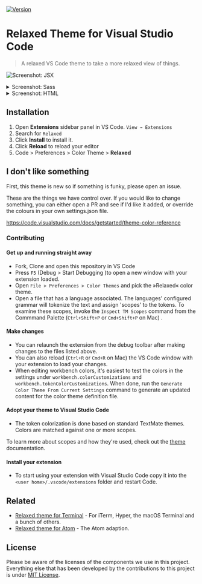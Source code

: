 [![Version](https://vsmarketplacebadge.apphb.com/version/mischah.relaxed-theme.svg)](https://marketplace.visualstudio.com/items?itemName=mischah.relaxed-theme)

# Relaxed Theme for Visual Studio Code

> A relaxed VS Code theme to take a more relaxed view of things.

![Screenshot: JSX](https://gitcdn.xyz/repo/Relaxed-Theme/vscode-theme-relaxed/master/images/screenshot-jsx.png)

<details>
  <summary>Screenshot: Sass</summary>
  <p>&nbsp;</p)>
  <img src="https://gitcdn.xyz/repo/Relaxed-Theme/vscode-theme-relaxed/master/images/screenshot-sass.png" alt="Screenshot: Sass">
</details>

<details>
  <summary>Screenshot: HTML</summary>
  <p>&nbsp;</p)>
  <img src="https://gitcdn.xyz/repo/Relaxed-Theme/vscode-theme-relaxed/master/images/screenshot-html.png" alt="Screenshot: HTML">
</details>

## Installation

1. Open **Extensions** sidebar panel in VS Code. `View → Extensions`
2. Search for `Relaxed`
3. Click **Install** to install it.
4. Click **Reload** to reload your editor
5. Code > Preferences > Color Theme > **Relaxed**

## I don't like something

First, this theme is new so if something is funky, please open an issue.

These are the things we have control over. If you would like to change something, you can either open a PR and see if I'd like it added, or override the colours in your own settings.json file.

<https://code.visualstudio.com/docs/getstarted/theme-color-reference>

### Contributing

#### Get up and running straight away

* Fork, Clone and open this repository in VS Code
* Press `F5` (Debug > Start Debugging )to open a new window with your extension loaded.
* Open `File > Preferences > Color Themes` and pick the »Relaxed« color theme.
* Open a file that has a language associated. The languages' configured grammar will tokenize the text and assign 'scopes' to the tokens. To examine these scopes, invoke the `Inspect TM Scopes` command from the Commmand Palette (`Ctrl+Shift+P` or `Cmd+Shift+P` on Mac) .

#### Make changes

* You can relaunch the extension from the debug toolbar after making changes to the files listed above.
* You can also reload (`Ctrl+R` or `Cmd+R` on Mac) the VS Code window with your extension to load your changes.
* When editing workbench colors, it's easiest to test the colors in the settings under `workbench.colorCustomizations` and `workbench.tokenColorCustomizations`. When done, run the `Generate Color Theme From Current Settings` command to generate an updated content for the color theme definition file.

#### Adopt your theme to Visual Studio Code

* The token colorization is done based on standard TextMate themes. Colors are matched against one or more scopes.

To learn more about scopes and how they're used, check out the [theme](https://code.visualstudio.com/docs/extensions/themes-snippets-colorizers#_adding-a-new-color-theme) documentation.

#### Install your extension

* To start using your extension with Visual Studio Code copy it into the `<user home>/.vscode/extensions` folder and restart Code.

## Related

* [Relaxed theme for Terminal](https://github.com/Relaxed-Theme/Relaxed-Terminal) - For iTerm, Hyper, the macOS Terminal and a bunch of others.
* [Relaxed theme for Atom](https://github.com/Relaxed-Theme/atom-relaxed-syntax) - The Atom adaption.

## License

Please be aware of the licenses of the components we use in this project.
Everything else that has been developed by the contributions to this project is under [MIT License](LICENSE).
